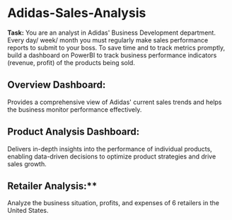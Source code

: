 # Adidas-Sales-Analysis  
**Task:**
You are an analyst in Adidas' Business Development department. Every day/ week/ month you must regularly make sales performance reports to submit to your boss. To save time and to track metrics promptly, build a dashboard on PowerBI to track business performance indicators (revenue, profit) of the products being sold.  


## **Overview Dashboard:**  
Provides a comprehensive view of Adidas' current sales trends and helps the business monitor performance effectively.

## **Product Analysis Dashboard:**  
Delivers in-depth insights into the performance of individual products, enabling data-driven decisions to optimize product strategies and drive sales growth. 

## Retailer Analysis:**  
Analyze the business situation, profits, and expenses of 6 retailers in the United States.
